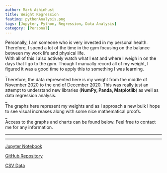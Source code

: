 ```yaml
---
author: Mark Ashinhust  
title: Weight Regression
featimg: pythonAnalysis.png
tags: [Jupyter, Python, Regression, Data Analysis]
category: [Personal]
---
```


Personally, I am someone who is very invested in my personal health. Therefore, I spend a lot of the time in the gym focusing on the balance between my work life and physical life.  
With all of this I also actively watch what I eat and where I weigh in on the days that I go to the gym. Though I manually record all of my weight, I figured it was a good time to apply this to something I was learning.  
_  
Therefore, the data represented here is my weight from the middle of November 2020 to the end of December 2020. This was really just an attempt to understand new libraries (**NumPy, Panda, Matplotlib**) as well as data regression analysis.  
_  
The graphs here represent my weights and as I approach a new bulk I hope to see visual increases along with some nice mathematical proofs.  
_  
Access to the graphs and charts can be found below. Feel free to contact me for any information.

---
---

[Jupyter Notebook](https://github.com/Markay12/WeightGainGraph/blob/main/dataAnalysis.ipynb)   


[GitHub Repository](https://github.com/Markay12/WeightGainGraph)

[CSV Data](https://github.com/Markay12/WeightGainGraph/blob/main/data/weight.csv)

